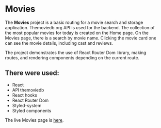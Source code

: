 # Movies

The **Movies** project is a basic routing for a movie search and storage
application. Themoviedb.org API is used for the backend. The collection of the
most popular movies for today is created on the Home page. On the Movies page, there is a search by movie name. Clicking the movie card one can see the movie
details, including cast and reviews.

The project demonstrates the use of React Router Dom library, making routes,
and rendering components depending on the current route.

## There were used:

- React
- API themoviedb
- React hooks
- React Router Dom
- Styled-system
- Styled components
  
  

The live Movies page is
[here](https://marisereda.github.io/goit-react-hw-05-movies/).
